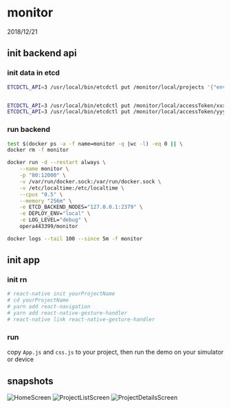 # monitor

2018/12/21

## init backend api

### init data in etcd

```bash
ETCDCTL_API=3 /usr/local/bin/etcdctl put /monitor/local/projects '{"env":"local","data":[{"icon":"👼","name":"demo1","status":"1"},{"icon":"😇","name":"demoproject","status":"1"}]}'


ETCDCTL_API=3 /usr/local/bin/etcdctl put /monitor/local/accessToken/xxx true
ETCDCTL_API=3 /usr/local/bin/etcdctl put /monitor/local/accessToken/yyy false

```

### run backend

```bash
test $(docker ps -a -f name=monitor -q |wc -l) -eq 0 || \
docker rm -f monitor

docker run -d --restart always \
    --name monitor \
    -p "80:12000" \
    -v /var/run/docker.sock:/var/run/docker.sock \
    -v /etc/localtime:/etc/localtime \
    --cpus "0.5" \
    --memory "256m" \
    -e ETCD_BACKEND_NODES="127.0.0.1:2379" \
    -e DEPLOY_ENV="local" \
    -e LOG_LEVEL="debug" \
    opera443399/monitor

docker logs --tail 100 --since 5m -f monitor

```

## init app

### init rn

```bash
# react-native init yourProjectName
# cd yourProjectName
# yarn add react-navigation
# yarn add react-native-gesture-handler
# react-native link react-native-gesture-handler

```

### run

copy `App.js` and `css.js` to your project, then run the demo on your simulator or device

## snapshots

![HomeScreen](./rn/snapshots/HomeScreen.png)
![ProjectListScreen](./rn/snapshots/ProjectListScreen.png)
![ProjectDetailsScreen](./rn/snapshots/ProjectDetailsScreen.png)